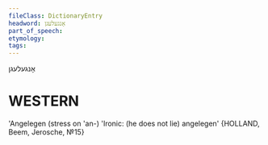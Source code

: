 ```yaml
---
fileClass: DictionaryEntry
headword: אָנגעלעגן
part_of_speech: 
etymology: 
tags: 
---
```

אָנגעלעגן

WESTERN
========

'Angelegen (stress on 'an-) 'Ironic: (he does not lie) angelegen' {HOLLAND, Beem, Jerosche, №15}